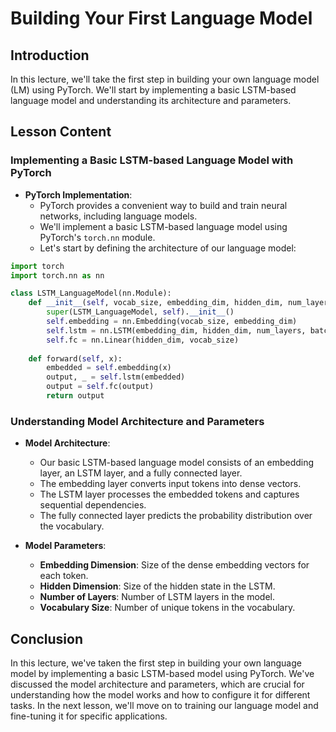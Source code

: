 # Building Your First Language Model

## Introduction

In this lecture, we'll take the first step in building your own language model (LM) using PyTorch. We'll start by implementing a basic LSTM-based language model and understanding its architecture and parameters.

## Lesson Content

### Implementing a Basic LSTM-based Language Model with PyTorch

- **PyTorch Implementation**:
  - PyTorch provides a convenient way to build and train neural networks, including language models.
  - We'll implement a basic LSTM-based language model using PyTorch's `torch.nn` module.
  - Let's start by defining the architecture of our language model:

```python
import torch
import torch.nn as nn

class LSTM_LanguageModel(nn.Module):
    def __init__(self, vocab_size, embedding_dim, hidden_dim, num_layers):
        super(LSTM_LanguageModel, self).__init__()
        self.embedding = nn.Embedding(vocab_size, embedding_dim)
        self.lstm = nn.LSTM(embedding_dim, hidden_dim, num_layers, batch_first=True)
        self.fc = nn.Linear(hidden_dim, vocab_size)
    
    def forward(self, x):
        embedded = self.embedding(x)
        output, _ = self.lstm(embedded)
        output = self.fc(output)
        return output
```

### Understanding Model Architecture and Parameters

- **Model Architecture**:
  - Our basic LSTM-based language model consists of an embedding layer, an LSTM layer, and a fully connected layer.
  - The embedding layer converts input tokens into dense vectors.
  - The LSTM layer processes the embedded tokens and captures sequential dependencies.
  - The fully connected layer predicts the probability distribution over the vocabulary.

- **Model Parameters**:
  - **Embedding Dimension**: Size of the dense embedding vectors for each token.
  - **Hidden Dimension**: Size of the hidden state in the LSTM.
  - **Number of Layers**: Number of LSTM layers in the model.
  - **Vocabulary Size**: Number of unique tokens in the vocabulary.

## Conclusion

In this lecture, we've taken the first step in building your own language model by implementing a basic LSTM-based model using PyTorch. We've discussed the model architecture and parameters, which are crucial for understanding how the model works and how to configure it for different tasks. In the next lesson, we'll move on to training our language model and fine-tuning it for specific applications.
